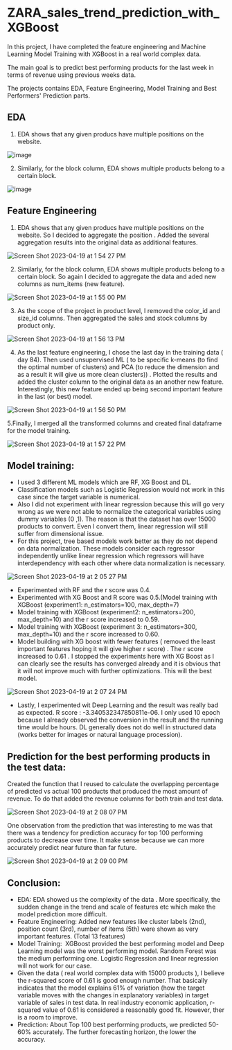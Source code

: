 # ZARA_sales_trend_prediction_with_XGBoost

In this project, I have completed the feature engineering and Machine Learning Model Training with XGBoost in a real world complex data. 

The main goal is to predict best performing products for the last week in terms of revenue using previous weeks data.

The projects contains EDA, Feature Engineering, Model Training and Best Performers' Prediction parts.

## EDA
1. EDA shows that any given producs have multiple positions on the website.

![image](https://user-images.githubusercontent.com/113545468/233159019-8c396ef9-53c0-47e2-a06b-eae32ea5c630.png)

2. Similarly, for the block column, EDA shows multiple products belong to a certain block. 

![image](https://user-images.githubusercontent.com/113545468/233159183-742e31b8-6268-4e42-ba52-afed9da04700.png)

## Feature Engineering 
1. EDA shows that any given producs have multiple positions on the website. So I decided to aggregate the position . Added the several aggregation results into the original data as additional features.


![Screen Shot 2023-04-19 at 1 54 27 PM](https://user-images.githubusercontent.com/113545468/233159665-8bde61a4-0598-4f2c-b5a9-7f07fa74e059.png)


2. Similarly, for the block column, EDA shows multiple products belong to a certain block. So again I decided to aggregate the data and aded new columns as num_items (new feature).

![Screen Shot 2023-04-19 at 1 55 00 PM](https://user-images.githubusercontent.com/113545468/233159786-e967ebcf-d1ab-444f-8689-ec3a87a97a40.png)

3. As the scope of the project in product level, I removed the color_id and size_id columns. Then aggregated the sales and stock columns by product only.

![Screen Shot 2023-04-19 at 1 56 13 PM](https://user-images.githubusercontent.com/113545468/233160071-52ee053a-1c24-48b1-99e4-7969b90016e0.png)


4. As the last feature engineering, I chose the last day in the training data ( day 84). Then used unsupervised ML ( to be specific k-means (to find the optimal number of clusters) and PCA (to reduce the dimension and as a result it will give us more clean clusters)) . Plotted the results and added the cluster column to the original data as an another new feature. Interestingly, this new feature ended up being second important feature in the last (or best) model.

![Screen Shot 2023-04-19 at 1 56 50 PM](https://user-images.githubusercontent.com/113545468/233160215-f5f3e2b4-da4b-4d84-a088-23e54827f6f2.png)


5.Finally, I merged all the transformed columns and created final dataframe for the model training.

![Screen Shot 2023-04-19 at 1 57 22 PM](https://user-images.githubusercontent.com/113545468/233160356-8b8ffdbd-29b6-4a2f-b4d4-a4743baa858a.png)

## Model training:

* I used 3 different ML models  which are RF, XG Boost and DL. 
* Classification models such as Logistic Regression would not work in this case since the target variable is numerical. 
* Also I did not experiment with linear regression because this will go very wrong as we were not able to normalize the categorical variables using dummy variables (0 ,1). The reason is that the dataset has over 15000 products to convert. Even I convert them, linear regression will still suffer from dimensional issue. 
* For this project, tree based models work better as they do not depend on data normalization.  These models consider each regressor independently unlike linear regression which regressors will have interdependency with each other where data normalization is necessary.

![Screen Shot 2023-04-19 at 2 05 27 PM](https://user-images.githubusercontent.com/113545468/233162078-e4b1c744-3187-4565-bec4-dc4fb147b468.png)


* Experimented with RF and the r score was 0.4.
* Experimented with XG Boost and R score was 0.5.(Model training with XGBoost (experiment1: n_estimators=100, max_depth=7)
* Model training with XGBoost (experiment2: n_estimators=200, max_depth=10) and the r score increased to 0.59.
*  Model training with XGBoost (experiment 3: n_estimators=300, max_depth=10) and the r score increased to 0.60.
* Model building with XG boost with fewer features ( removed the least important features hoping it will give higher r score) . The r score increased to 0.61 . I stopped the experiments here with XG Boost as I can clearly see the results has converged already and it is obvious that it will not improve much with further optimizations. This will the best model.

![Screen Shot 2023-04-19 at 2 07 24 PM](https://user-images.githubusercontent.com/113545468/233162530-81d03183-c491-46d8-b0e0-10243429fb47.png)

* Lastly, I experimented wit Deep Learning and the result was really bad as expected. R score : -3.340532347850811e-06. I only used 10 epoch because I already observed the conversion in the result and the running time would be hours. DL generally does not do well in structured data (works better for images or natural language procession).

## Prediction for the best performing products in the test data:
Created the function that I reused to calculate the overlapping percentage of predicted vs actual 100 products that produced the most amount of revenue. To do that added the revenue columns for both train and test data.

![Screen Shot 2023-04-19 at 2 08 07 PM](https://user-images.githubusercontent.com/113545468/233162640-bf042d99-ff32-4608-b95c-0a35e1e5650b.png)


One observation from the prediction that was interesting to me was that there was a tendency for prediction accuracy for top 100 performing products to decrease over time. It make sense because we can more accurately predict near future than far future.

![Screen Shot 2023-04-19 at 2 09 00 PM](https://user-images.githubusercontent.com/113545468/233162820-e735d7fb-41c9-4bdb-808b-a7115e51ebd9.png)
## Conclusion:

* EDA: EDA showed us the complexity of the data . More specifically, the sudden change in the trend  and scale of  features etc which make the model prediction more difficult. 
* Feature Engineering: Added new features like cluster labels (2nd), position count (3rd), number of items (5th) were shown as very important features.  (Total 13 features)
* Model Training:  XGBoost provided the best performing model and Deep Learning model was the worst performing model. Random Forest was the medium performing one. Logistic Regression and linear regression will not work for our case. 
* Given the data ( real world complex data with 15000 products ), I believe the r-squared score of 0.61 is good enough number. That basically indicates that the model explains 61% of variation (how the target variable moves with the changes in explanatory variables) in target variable of sales in test data.  In real industry economic application, r-squared value of 0.61 is considered a reasonably good fit. However, ther is a room to improve. 
* Prediction: About Top 100 best performing products, we predicted 50-60% accurately. The further forecasting horizon, the lower the accuracy.




